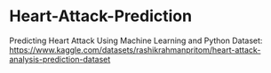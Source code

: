 # Heart-Attack-Prediction
Predicting Heart Attack Using Machine Learning and Python
Dataset: https://www.kaggle.com/datasets/rashikrahmanpritom/heart-attack-analysis-prediction-dataset
